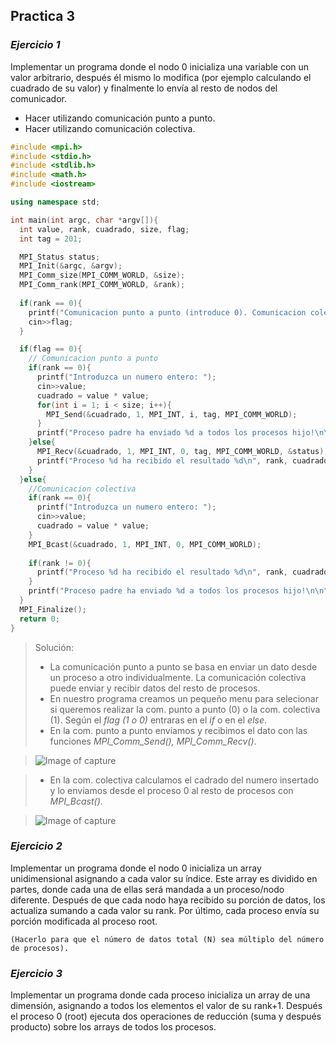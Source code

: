 ## Practica 3
### *Ejercicio 1*

Implementar un programa donde el nodo 0 inicializa una variable con un valor arbitrario, después él mismo lo modifica (por ejemplo calculando el cuadrado de su valor) y finalmente lo envía al resto de nodos del comunicador.

* Hacer utilizando comunicación punto a punto.
*  Hacer utilizando comunicación colectiva. 

```c++
#include <mpi.h>
#include <stdio.h>
#include <stdlib.h>
#include <math.h>
#include <iostream>

using namespace std;

int main(int argc, char *argv[]){
  int value, rank, cuadrado, size, flag;
  int tag = 201;

  MPI_Status status;
  MPI_Init(&argc, &argv);
  MPI_Comm_size(MPI_COMM_WORLD, &size);
  MPI_Comm_rank(MPI_COMM_WORLD, &rank);
  
  if(rank == 0){
    printf("Comunicacion punto a punto (introduce 0). Comunicacion colectiva (introduce 1, esta por defecto): ");
    cin>>flag;
  }

  if(flag == 0){
    // Comunicacion punto a punto
    if(rank == 0){
      printf("Introduzca un numero entero: ");
      cin>>value;
      cuadrado = value * value;
      for(int i = 1; i < size; i++){
        MPI_Send(&cuadrado, 1, MPI_INT, i, tag, MPI_COMM_WORLD);
      }
      printf("Proceso padre ha enviado %d a todos los procesos hijo!\n\n", cuadrado);
    }else{
      MPI_Recv(&cuadrado, 1, MPI_INT, 0, tag, MPI_COMM_WORLD, &status);
      printf("Proceso %d ha recibido el resultado %d\n", rank, cuadrado);
    }
  }else{
    //Comunicacion colectiva
    if(rank == 0){
      printf("Introduzca un numero entero: ");
      cin>>value;
      cuadrado = value * value; 
    }
    MPI_Bcast(&cuadrado, 1, MPI_INT, 0, MPI_COMM_WORLD);
    
    if(rank != 0){
      printf("Proceso %d ha recibido el resultado %d\n", rank, cuadrado);
    }
    printf("Proceso padre ha enviado %d a todos los procesos hijo!\n\n", cuadrado);
  }
  MPI_Finalize();
  return 0;
}
```

> Solución:
>- La comunicación punto a punto se basa en enviar un dato desde un proceso a otro individualmente. La comunicación colectiva puede enviar y recibir datos del resto de procesos.
>- En nuestro programa creamos un pequeño menu para selecionar si queremos realizar la com. punto a punto (0) o la com. colectiva (1). Según el *flag (1 o 0)* entraras en el *if* o en el *else*.
>- En la com. punto a punto enviamos y recibimos el dato con las funciones *MPI_Comm_Send(), MPI_Comm_Recv()*.

> ![Image of capture](https://raw.githubusercontent.com/JGilR/ComputerArchitecture/master/Practica3/Exit_ejercicio1.png)

>- En la com. colectiva calculamos el cadrado del numero insertado y lo enviamos desde el proceso 0 al resto de procesos con *MPI_Bcast()*.

> ![Image of capture](https://raw.githubusercontent.com/JGilR/ComputerArchitecture/master/Practica3/Exit_ejercicio1.png)

### *Ejercicio 2*

Implementar un programa donde el nodo 0 inicializa un array unidimensional asignando a cada valor su índice. Este array es dividido en partes, donde cada una de ellas será mandada a un proceso/nodo diferente. Después de que cada nodo haya recibido su porción de datos, los actualiza sumando a cada valor su rank. Por último, cada proceso envía su porción modificada al proceso root. 

`(Hacerlo para que el número de datos total (N) sea múltiplo del número de procesos).`

### *Ejercicio 3*

Implementar un programa donde cada proceso inicializa un array de una dimensión, asignando a todos los elementos el valor de su rank+1. Después el proceso 0 (root) ejecuta dos operaciones de reducción (suma y después producto) sobre los arrays de todos los procesos. 
